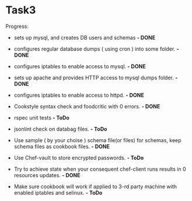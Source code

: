 # Task3

Progress:

* sets up mysql, and creates DB users and schemas **- DONE**

* configures regular database dumps ( using cron ) into some folder. **- DONE**

* configures iptables to enable access to mysql. **- DONE**

* sets up apache and provides HTTP access to mysql dumps folder. **- DONE**

* configures iptables to enable access to httpd. **- DONE**

* Cookstyle syntax check and foodcritic with 0 errors. **- DONE**

* rspec unit tests **- ToDo**

* jsonlint check on databag files. **- ToDo**

* Use sample ( by your choise ) schema file(or files) for schemas, keep schema files as cookbook files. **- DONE**

* Use Chef-vault to store encrypted passwords. **- ToDo**

* Try to achieve state when your consequent chef-client runs results in 0 resources updates.  **- DONE**

* Make sure cookbook will work if applied to 3-rd party machine with enabled iptables and selinux.  **- ToDo**